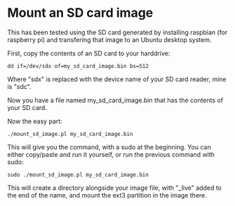 Mount an SD card image
=====================

This has been tested using the SD card generated by installing raspbian (for raspberry pi) and transfering that image to an Ubuntu desktop system.

First, copy the contents of an SD card to your harddrive:

```
dd if=/dev/sdx of=my_sd_card_image.bin bs=512
```
Where "sdx" is replaced with the device name of your SD card reader, mine is "sdc".

Now you have a file named my_sd_card_image.bin that has the contents of your SD card.

Now the easy part:

```
./mount_sd_image.pl my_sd_card_image.bin
```

This will give you the command, with a sudo at the beginning. You can either copy/paste and run it yourself, or run the previous command with sudo:

```
sudo ./mount_sd_image.pl my_sd_card_image.bin
```

This will create a directory alongside your image file, with "_live" added to the end of the name, and mount the ext3 partition in the image there.
